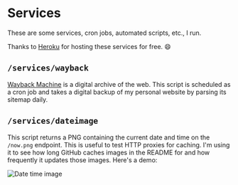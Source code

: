 # Services

These are some services, cron jobs, automated scripts, etc., I run.

Thanks to [Heroku](https://heroku.com/) for hosting these services for free. :smile:

## `/services/wayback`

[Wayback Machine](https://archive.org/web/) is a digital archive of the web. This script is scheduled as a cron job and takes a digital backup of my personal website by parsing its sitemap daily.

## `/services/dateimage`

This script returns a PNG containing the current date and time on the `/now.png` endpoint. This is useful to test HTTP proxies for caching. I'm using it to see how long GitHub caches images in the README for and how frequently it updates those images. Here's a demo:

![Date time image](https://anand-services.herokuapp.com/now.png)
